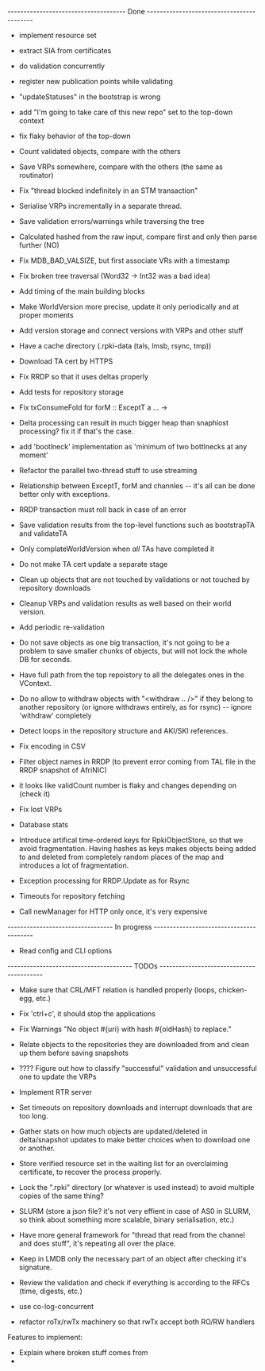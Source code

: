 ------------------------------------- Done ------------------------------------------
+ implement resource set
+ extract SIA from certificates
+ do validation concurrently 

+ register new publication points while validating

+ "updateStatuses" in the bootstrap is wrong
+ add "I'm going to take care of this new repo" set to the top-down context

+ fix flaky behavior of the top-down
+ Count validated objects, compare with the others
+ Save VRPs somewhere, compare with the others (the same as routinator)
+ Fix "thread blocked indefinitely in an STM transaction"
+ Serialise VRPs incrementally in a separate thread.
+ Save validation errors/warnings while traversing the tree
+ Calculated hashed from the raw input, compare first and only then parse further (NO)
+ Fix MDB_BAD_VALSIZE, but first associate VRs with a timestamp
+ Fix broken tree traversal (Word32 -> Int32 was a bad idea)
+ Add timing of the main building blocks
+ Make WorldVersion more precise, update it only periodically and at proper moments
+ Add version storage and connect versions with VRPs and other stuff
+ Have a cache directory (.rpki-data (tals, lmsb, rsync, tmp))
+ Download TA cert by HTTPS 
+ Fix RRDP so that it uses deltas properly
+ Add tests for repository storage
+ Fix txConsumeFold for forM :: ExceptT a ... -> 
+ Delta processing can result in much bigger heap than snaphiost processing? fix it if that's the case.
+ add 'bootlneck' implementation as 'minimum of two bottlnecks at any moment'
+ Refactor the parallel two-thread stuff to use streaming
+ Relationship between ExceptT, forM and channles -- it's all can be done better only with exceptions.
+ RRDP transaction must roll back in case of an error
+ Save validation results from the top-level functions such as bootstrapTA and validateTA
+ Only complateWorldVersion when _all_ TAs have completed it
+ Do not make TA cert update a separate stage
+ Clean up objects that are not touched by validations or not touched by repository downloads
+ Cleanup VRPs and validation results as well based on their world version.
+ Add periodic re-validation
+ Do not save objects as one big transaction, it's not going to be a problem to save smaller chunks of objects, but will not lock the whole DB for seconds.
+ Have full path from the top repoistory to all the delegates ones in the VContext.
+ Do no allow to withdraw objects with "<withdraw .. />" if they belong to another repository (or ignore withdraws entirely, as for rsync) -- ignore 'withdraw' completely
+ Detect loops in the repository structure and AKI/SKI references.
+ Fix encoding in CSV
+ Filter object names in RRDP (to prevent error coming from TAL file in the RRDP snapshot of AfriNIC)
+ it looks like validCount number is flaky and changes depending on (check it)
+ Fix lost VRPs
+ Database stats
+ Introduce artifical time-ordered keys for RpkiObjectStore, so that we avoid fragmentation. 
  Having hashes as keys makes objects being added to and deleted from completely random places
  of the map and introduces a lot of fragmentation.
+ Exception processing for RRDP.Update as for Rsync
+ Timeouts for repository fetching 
+ Call newManager for HTTP only once, it's very expensive

---------------------------------  In progress ----------------------------------------

- Read config and CLI options

--------------------------------------- TODOs -----------------------------------------

- Make sure that CRL/MFT relation is handled properly (loops, chicken-egg, etc.)

- Fix 'ctrl+c', it should stop the applications


- Fix Warnings "No object #{uri} with hash #{oldHash} to replace."
- Relate objects to the repositories they are downloaded from and clean up them before saving snapshots

- ???? Figure out how to classify "successful" validation and unsuccessful one to update the VRPs


- Implement RTR server

- Set timeouts on repository downloads and interrupt downloads that are too long.
- Gather stats on how much objects are updated/deleted in delta/snapshot updates to make better 
  choices when to download one or another.
- Store verified resource set in the waiting list for an overclaiming certificate, to recover the process properly.

- Lock the ".rpki" directory (or whatever is used instead) to avoid multiple copies of the same thing?

- SLURM (store a json file? it's not very effient in case of AS0 in SLURM, so think about something 
  more scalable, binary serialisation, etc.)

- Have more general framework for "thread that read from the channel and does stuff", it's repeating all over the place.

- Keep in LMDB only the necessary part of an object after checking it's signature.
- Review the validation and check if everything is according to the RFCs (time, digests, etc.)


- use co-log-concurrent
- refactor roTx/rwTx machinery so that rwTx accept both RO/RW handlers



Features to implement:
- Explain where broken stuff comes from
- 
